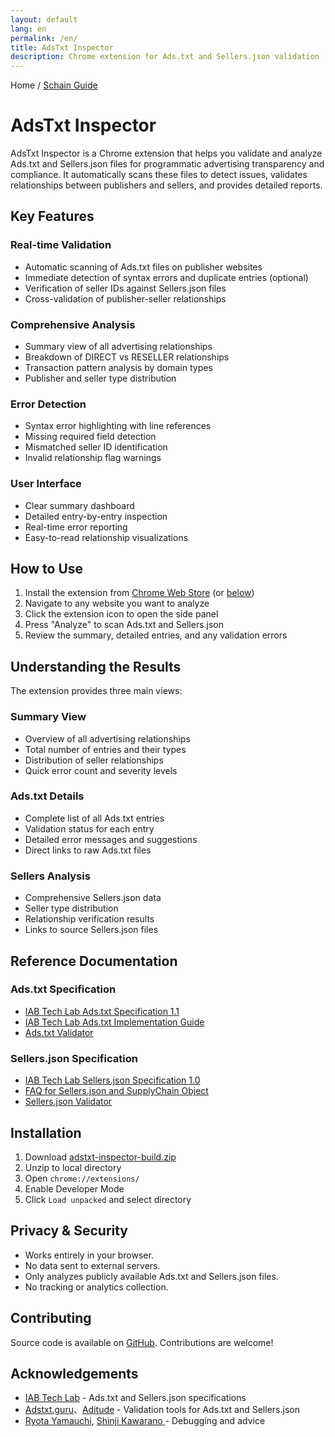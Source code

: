 ```yaml
---
layout: default
lang: en
permalink: /en/
title: AdsTxt Inspector
description: Chrome extension for Ads.txt and Sellers.json validation
---
```


Home / [Schain Guide](./schain-guide)

# AdsTxt Inspector

AdsTxt Inspector is a Chrome extension that helps you validate and analyze Ads.txt and Sellers.json files for programmatic advertising transparency and compliance. It automatically scans these files to detect issues, validates relationships between publishers and sellers, and provides detailed reports.

## Key Features

### Real-time Validation

- Automatic scanning of Ads.txt files on publisher websites
- Immediate detection of syntax errors and duplicate entries (optional)
- Verification of seller IDs against Sellers.json files
- Cross-validation of publisher-seller relationships

### Comprehensive Analysis

- Summary view of all advertising relationships
- Breakdown of DIRECT vs RESELLER relationships
- Transaction pattern analysis by domain types
- Publisher and seller type distribution

### Error Detection

- Syntax error highlighting with line references
- Missing required field detection
- Mismatched seller ID identification
- Invalid relationship flag warnings

### User Interface

- Clear summary dashboard
- Detailed entry-by-entry inspection
- Real-time error reporting
- Easy-to-read relationship visualizations

## How to Use

1. Install the extension from [Chrome Web Store](https://chrome.google.com/webstore/detail/bgojlbkldapcmiimeafldjghcnbgcjha) (or [below](#installation))
2. Navigate to any website you want to analyze
3. Click the extension icon to open the side panel
4. Press "Analyze" to scan Ads.txt and Sellers.json
5. Review the summary, detailed entries, and any validation errors

## Understanding the Results

The extension provides three main views:

### Summary View

- Overview of all advertising relationships
- Total number of entries and their types
- Distribution of seller relationships
- Quick error count and severity levels

### Ads.txt Details

- Complete list of all Ads.txt entries
- Validation status for each entry
- Detailed error messages and suggestions
- Direct links to raw Ads.txt files

### Sellers Analysis

- Comprehensive Sellers.json data
- Seller type distribution
- Relationship verification results
- Links to source Sellers.json files

## Reference Documentation

### Ads.txt Specification

- [IAB Tech Lab Ads.txt Specification 1.1](https://iabtechlab.com/wp-content/uploads/2022/04/Ads.txt-1.1.pdf)
- [IAB Tech Lab Ads.txt Implementation Guide](https://iabtechlab.com/wp-content/uploads/2022/04/Ads.txt-1.1-Implementation-Guide.pdf)
- [Ads.txt Validator](https://adstxt.guru/validator/)

### Sellers.json Specification

- [IAB Tech Lab Sellers.json Specification 1.0](https://iabtechlab.com/wp-content/uploads/2019/07/Sellers.json_Final.pdf)
- [FAQ for Sellers.json and SupplyChain Object](https://iabtechlab.com/wp-content/uploads/2019/07/Sellers.json_Final.pdf)
- [Sellers.json Validator](https://www.aditude.com/tools/sellers-json-validator)

## Installation

1. Download [adstxt-inspector-build.zip](https://github.com/miyaichi/adstxt-Inspector/releases/tag/latest-build)
2. Unzip to local directory
3. Open `chrome://extensions/`
4. Enable Developer Mode
5. Click `Load unpacked` and select directory

## Privacy & Security

- Works entirely in your browser.
- No data sent to external servers.
- Only analyzes publicly available Ads.txt and Sellers.json files.
- No tracking or analytics collection.

## Contributing

Source code is available on [GitHub](https://github.com/miyaichi/adstxt-Inspector). Contributions are welcome!

## Acknowledgements

- [IAB Tech Lab](https://iabtechlab.com/) - Ads.txt and Sellers.json specifications
- [Adstxt.guru](https://adstxt.guru/)、[Aditude](https://www.aditude.com/) - Validation tools for Ads.txt and Sellers.json
- [Ryota Yamauchi](https://www.facebook.com/ryotayamauchiwj), [Shinji Kawarano ](https://www.facebook.com/kawarano) - Debugging and advice
